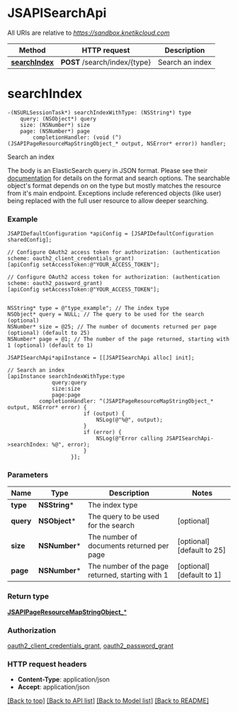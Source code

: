 # JSAPISearchApi

All URIs are relative to *https://sandbox.knetikcloud.com*

Method | HTTP request | Description
------------- | ------------- | -------------
[**searchIndex**](JSAPISearchApi.md#searchindex) | **POST** /search/index/{type} | Search an index


# **searchIndex**
```objc
-(NSURLSessionTask*) searchIndexWithType: (NSString*) type
    query: (NSObject*) query
    size: (NSNumber*) size
    page: (NSNumber*) page
        completionHandler: (void (^)(JSAPIPageResourceMapStringObject_* output, NSError* error)) handler;
```

Search an index

The body is an ElasticSearch query in JSON format. Please see their <a href='https://www.elastic.co/guide/en/elasticsearch/reference/current/query-dsl.html'>documentation</a> for details on the format and search options. The searchable object's format depends on on the type but mostly matches the resource from it's main endpoint. Exceptions include referenced objects (like user) being replaced with the full user resource to allow deeper searching.

### Example 
```objc
JSAPIDefaultConfiguration *apiConfig = [JSAPIDefaultConfiguration sharedConfig];

// Configure OAuth2 access token for authorization: (authentication scheme: oauth2_client_credentials_grant)
[apiConfig setAccessToken:@"YOUR_ACCESS_TOKEN"];

// Configure OAuth2 access token for authorization: (authentication scheme: oauth2_password_grant)
[apiConfig setAccessToken:@"YOUR_ACCESS_TOKEN"];


NSString* type = @"type_example"; // The index type
NSObject* query = NULL; // The query to be used for the search (optional)
NSNumber* size = @25; // The number of documents returned per page (optional) (default to 25)
NSNumber* page = @1; // The number of the page returned, starting with 1 (optional) (default to 1)

JSAPISearchApi*apiInstance = [[JSAPISearchApi alloc] init];

// Search an index
[apiInstance searchIndexWithType:type
              query:query
              size:size
              page:page
          completionHandler: ^(JSAPIPageResourceMapStringObject_* output, NSError* error) {
                        if (output) {
                            NSLog(@"%@", output);
                        }
                        if (error) {
                            NSLog(@"Error calling JSAPISearchApi->searchIndex: %@", error);
                        }
                    }];
```

### Parameters

Name | Type | Description  | Notes
------------- | ------------- | ------------- | -------------
 **type** | **NSString***| The index type | 
 **query** | **NSObject***| The query to be used for the search | [optional] 
 **size** | **NSNumber***| The number of documents returned per page | [optional] [default to 25]
 **page** | **NSNumber***| The number of the page returned, starting with 1 | [optional] [default to 1]

### Return type

[**JSAPIPageResourceMapStringObject_***](JSAPIPageResourceMapStringObject_.md)

### Authorization

[oauth2_client_credentials_grant](../README.md#oauth2_client_credentials_grant), [oauth2_password_grant](../README.md#oauth2_password_grant)

### HTTP request headers

 - **Content-Type**: application/json
 - **Accept**: application/json

[[Back to top]](#) [[Back to API list]](../README.md#documentation-for-api-endpoints) [[Back to Model list]](../README.md#documentation-for-models) [[Back to README]](../README.md)

